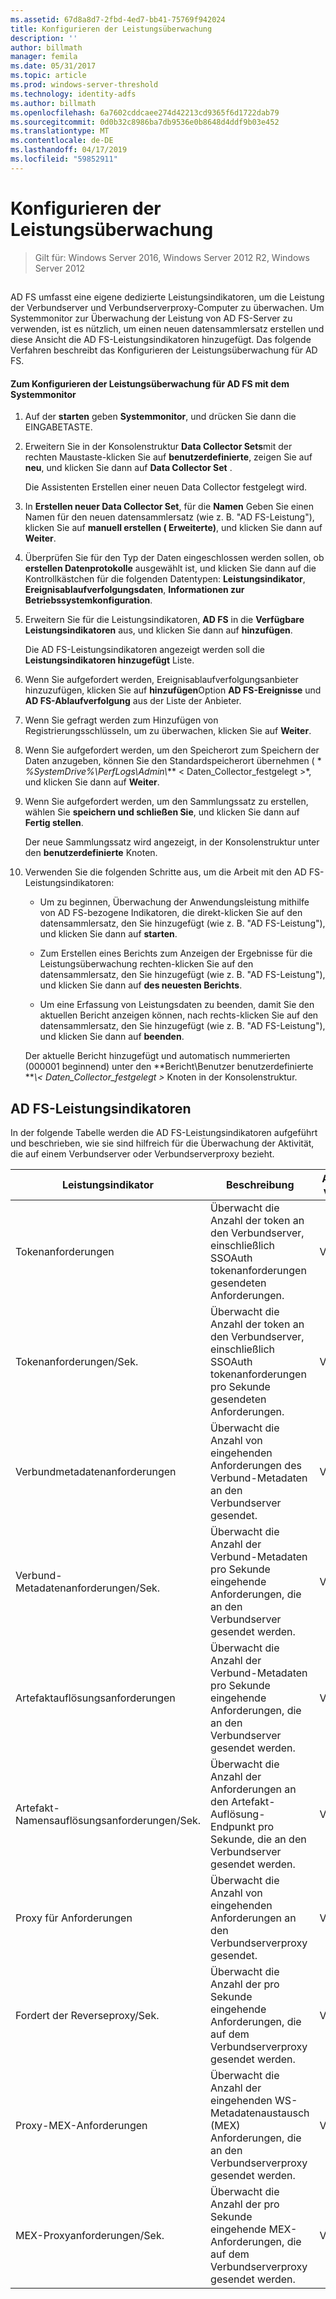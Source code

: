 ```yaml
---
ms.assetid: 67d8a8d7-2fbd-4ed7-bb41-75769f942024
title: Konfigurieren der Leistungsüberwachung
description: ''
author: billmath
manager: femila
ms.date: 05/31/2017
ms.topic: article
ms.prod: windows-server-threshold
ms.technology: identity-adfs
ms.author: billmath
ms.openlocfilehash: 6a7602cddcaee274d42213cd9365f6d1722dab79
ms.sourcegitcommit: 0d0b32c8986ba7db9536e0b8648d4ddf9b03e452
ms.translationtype: MT
ms.contentlocale: de-DE
ms.lasthandoff: 04/17/2019
ms.locfileid: "59852911"
---
```

# <a name="configure-performance-monitoring"></a>Konfigurieren der Leistungsüberwachung

>Gilt für: Windows Server 2016, Windows Server 2012 R2, Windows Server 2012
  
## <a name="bkmk_ConfigurePerfMon"></a>  
AD FS umfasst eine eigene dedizierte Leistungsindikatoren, um die Leistung der Verbundserver und Verbundserverproxy-Computer zu überwachen. Um Systemmonitor zur Überwachung der Leistung von AD FS-Server zu verwenden, ist es nützlich, um einen neuen datensammlersatz erstellen und diese Ansicht die AD FS-Leistungsindikatoren hinzugefügt. Das folgende Verfahren beschreibt das Konfigurieren der Leistungsüberwachung für AD FS.  
  
#### <a name="to-configure-performance-monitoring-for-ad-fs-using-performance-monitor"></a>Zum Konfigurieren der Leistungsüberwachung für AD FS mit dem Systemmonitor  
  
1.  Auf der **starten** geben **Systemmonitor**, und drücken Sie dann die EINGABETASTE.  
  
2.  Erweitern Sie in der Konsolenstruktur **Data Collector Sets**mit der rechten Maustaste\-klicken Sie auf **benutzerdefinierte**, zeigen Sie auf **neu**, und klicken Sie dann auf **Data Collector Set** .  
  
    Die Assistenten Erstellen einer neuen Data Collector festgelegt wird.  
  
3.  In **Erstellen neuer Data Collector Set**, für die **Namen** Geben Sie einen Namen für den neuen datensammlersatz \(wie z. B. "AD FS-Leistung"\), klicken Sie auf **manuell erstellen \( Erweiterte\)**, und klicken Sie dann auf **Weiter**.  
  
4.  Überprüfen Sie für den Typ der Daten eingeschlossen werden sollen, ob **erstellen Datenprotokolle** ausgewählt ist, und klicken Sie dann auf die Kontrollkästchen für die folgenden Datentypen: **Leistungsindikator**, **Ereignisablaufverfolgungsdaten**, **Informationen zur Betriebssystemkonfiguration**.  
  
5.  Erweitern Sie für die Leistungsindikatoren, **AD FS** in die **Verfügbare Leistungsindikatoren** aus, und klicken Sie dann auf **hinzufügen**.  
  
    Die AD FS-Leistungsindikatoren angezeigt werden soll die **Leistungsindikatoren hinzugefügt** Liste.  
  
6.  Wenn Sie aufgefordert werden, Ereignisablaufverfolgungsanbieter hinzuzufügen, klicken Sie auf **hinzufügen**Option **AD FS-Ereignisse** und **AD FS-Ablaufverfolgung** aus der Liste der Anbieter.  
  
7.  Wenn Sie gefragt werden zum Hinzufügen von Registrierungsschlüsseln, um zu überwachen, klicken Sie auf **Weiter**.  
  
8.  Wenn Sie aufgefordert werden, um den Speicherort zum Speichern der Daten anzugeben, können Sie den Standardspeicherort übernehmen \( * *%SystemDrive%\\PerfLogs\\Admin\\*** < Daten\_Collector\_festgelegt >*, und klicken Sie dann auf **Weiter**.  
  
9. Wenn Sie aufgefordert werden, um den Sammlungssatz zu erstellen, wählen Sie **speichern und schließen Sie**, und klicken Sie dann auf **Fertig stellen**.  
  
    Der neue Sammlungssatz wird angezeigt, in der Konsolenstruktur unter den **benutzerdefinierte** Knoten.  
  
10. Verwenden Sie die folgenden Schritte aus, um die Arbeit mit den AD FS-Leistungsindikatoren:  
  
    -   Um zu beginnen, Überwachung der Anwendungsleistung mithilfe von AD FS\-bezogene Indikatoren, die direkt\-klicken Sie auf den datensammlersatz, den Sie hinzugefügt \(wie z. B. "AD FS-Leistung"\), und klicken Sie dann auf **starten**.  
  
    -   Zum Erstellen eines Berichts zum Anzeigen der Ergebnisse für die Leistungsüberwachung rechten\-klicken Sie auf den datensammlersatz, den Sie hinzugefügt \(wie z. B. "AD FS-Leistung"\), und klicken Sie dann auf **des neuesten Berichts**.  
  
    -   Um eine Erfassung von Leistungsdaten zu beenden, damit Sie den aktuellen Bericht anzeigen können, nach rechts\-klicken Sie auf den datensammlersatz, den Sie hinzugefügt \(wie z. B. "AD FS-Leistung"\), und klicken Sie dann auf **beenden**.  
  
    Der aktuelle Bericht hinzugefügt und automatisch nummerierten \(000001 beginnend\) unter den **Bericht\\Benutzer benutzerdefinierte ***\\< Daten\_Collector\_festgelegt >* Knoten in der Konsolenstruktur.  
  
## <a name="ad-fs-performance-counters"></a>AD FS-Leistungsindikatoren  
In der folgende Tabelle werden die AD FS-Leistungsindikatoren aufgeführt und beschrieben, wie sie sind hilfreich für die Überwachung der Aktivität, die auf einem Verbundserver oder Verbundserverproxy bezieht.  
  
|Leistungsindikator|Beschreibung|Auf die Option kann verwendet werden: 
|-----------|---------------|------------------- 
|Tokenanforderungen|Überwacht die Anzahl der token an den Verbundserver, einschließlich SSOAuth tokenanforderungen gesendeten Anforderungen.|Verbundserver 
|Tokenanforderungen\/Sek.|Überwacht die Anzahl der token an den Verbundserver, einschließlich SSOAuth tokenanforderungen pro Sekunde gesendeten Anforderungen.|Verbundserver  
|Verbundmetadatenanforderungen|Überwacht die Anzahl von eingehenden Anforderungen des Verbund-Metadaten an den Verbundserver gesendet.|Verbundserver  
|Verbund-Metadatenanforderungen\/Sek.|Überwacht die Anzahl der Verbund-Metadaten pro Sekunde eingehende Anforderungen, die an den Verbundserver gesendet werden.|Verbundserver  
|Artefaktauflösungsanforderungen|Überwacht die Anzahl der Verbund-Metadaten pro Sekunde eingehende Anforderungen, die an den Verbundserver gesendet werden.|Verbundserver  
|Artefakt-Namensauflösungsanforderungen\/Sek.|Überwacht die Anzahl der Anforderungen an den Artefakt-Auflösung-Endpunkt pro Sekunde, die an den Verbundserver gesendet werden.|Verbundserver  
|Proxy für Anforderungen|Überwacht die Anzahl von eingehenden Anforderungen an den Verbundserverproxy gesendet.|Verbundserverproxys  
|Fordert der Reverseproxy\/Sek.|Überwacht die Anzahl der pro Sekunde eingehende Anforderungen, die auf dem Verbundserverproxy gesendet werden.|Verbundserverproxys  
|Proxy-MEX-Anforderungen|Überwacht die Anzahl der eingehenden WS\-Metadatenaustausch \(MEX\) Anforderungen, die an den Verbundserverproxy gesendet werden.|Verbundserverproxys 
|MEX-Proxyanforderungen\/Sek.|Überwacht die Anzahl der pro Sekunde eingehende MEX-Anforderungen, die auf dem Verbundserverproxy gesendet werden.|Verbundserverproxys  
  

